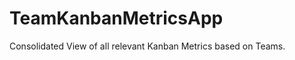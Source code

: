 TeamKanbanMetricsApp
====================

Consolidated View of all relevant Kanban Metrics based on Teams.
